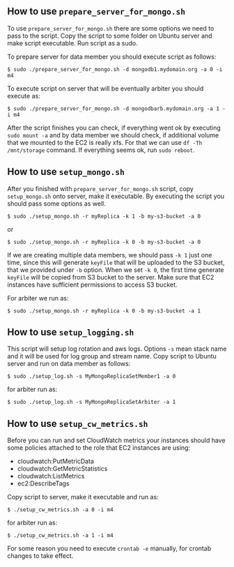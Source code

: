 ## How to use `prepare_server_for_mongo.sh`
To use `prepare_server_for_mongo.sh` there are some options we need to pass to the script. Copy the script to some folder on Ubuntu server and make script executable.
Run script as a sudo.

To prepare server for data member you should execute script as follows:

```
$ sudo ./prepare_server_for_mongo.sh -d mongodb1.mydomain.org -a 0 -i m4
```

To execute script on server that will be eventually arbiter you should execute as:

```
$ sudo ./prepare_server_for_mongo.sh -d mongodbarb.mydomain.org -a 1 -i m4
```

After the script finishes you can check, if everything went ok by executing `sudo mount -a` and by data member we should check, if additional volume that we mounted to the EC2 is really xfs. For that we can use `df -Th /mnt/storage` command.
If everything seems ok, run `sudo reboot`.

## How to use `setup_mongo.sh`
After you finished with `prepare_server_for_mongo.sh` script, copy `setup_mongo.sh` onto server, make it executable. By executing the script you should pass some options as well.

```
$ sudo ./setup_mongo.sh -r myReplica -k 1 -b my-s3-bucket -a 0
```
or

```
$ sudo ./setup_mongo.sh -r myReplica -k 0 -b my-s3-bucket -a 0
```

If we are creating multiple data members, we should pass `-k 1` just one time, since this will generate `keyFile` that will be uploaded to the S3 bucket, that we provided under `-b` option.
When we set `-k 0`, the first time generate `keyFile` will be copied from S3 bucket to the server. Make sure that EC2 instances have sufficient permissions to access S3 bucket.

For arbiter we run as:

```
$ sudo ./setup_mongo.sh -r myReplica -k 0 -b my-s3-bucket -a 1
```

## How to use `setup_logging.sh`
This script will setup log rotation and aws logs. Options `-s` mean stack name and it will be used for log group and stream name. Copy script to Ubuntu server and run on data member as follows:

```
$ sudo ./setup_log.sh -s MyMongoReplicaSetMember1 -a 0
```

for arbiter run as:

```
$ sudo ./setup_log.sh -s MyMongoReplicaSetArbiter -a 1
```

## How to use `setup_cw_metrics.sh`
Before you can run and set CloudWatch metrics your instances should have some policies attached to the role that EC2 instances are using:

* cloudwatch:PutMetricData
* cloudwatch:GetMetricStatistics
* cloudwatch:ListMetrics
* ec2:DescribeTags

Copy script to server, make it executable and run as:

```
$ ./setup_cw_metrics.sh -a 0 -i m4
```

for arbiter run as:

```
$ ./setup_cw_metrics.sh -a 1 -i m4
```

For some reason you need to execute `crontab -e` manually, for crontab changes to take effect.
